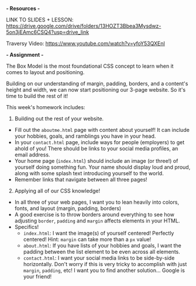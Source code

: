 **- Resources -**

LINK TO SLIDES + LESSON: https://drive.google.com/drive/folders/13HOZT3Bbea3Mysdwz-5on3jEAmc6CSQ4?usp=drive_link

Traversy Video: https://www.youtube.com/watch?v=yfoY53QXEnI

**- Assignment -**

The Box Model is the most foundational CSS concept to learn when it comes to layout and positioning.

Building on our understanding of margin, padding, borders, and a content's height and width, we can now start positioning our 3-page website. So it's time to build the rest of it!

This week's homework includes:

1. Building out the rest of your website.

- Fill out the `aboutme.html` page with content about yourself! It can include your hobbies, goals, and ramblings you have in your head.
- In your `contact.html` page, include ways for people (employers) to get ahold of you! There should be links to your social media profiles, an email address.
- Your home page (`index.html`) should include an image (or three!) of yourself doing something fun. Your name should display loud and proud, along with some splash text introducing yourself to the world.
- Remember links that navigate between all three pages!

2. Applying all of our CSS knowledge!

- In all three of your web pages, I want you to lean heavily into colors, fonts, and layout (margin, padding, borders)
- A good exercise is to throw borders around everything to see how adjusting `border`, `padding` and `margin` affects elements in your HTML.
- Specifics!
  - `index.html`: I want the image(s) of yourself centered! Perfectly centered! Hint: `margin` can take more than a `px` value!
  - `about.html`: If you have lists of your hobbies and goals, I want the padding between the list element to be even across all elements.
  - `contact.html`: I want your social media links to be side-by-side horizontally. Don't worry if this is very tricky to accomplish with just `margin`, `padding`, etc! I want you to find another solution... Google is your friend!
